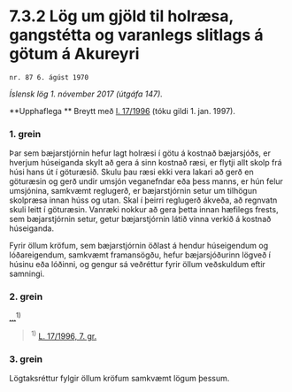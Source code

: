 # 7.3.2 Lög um gjöld til holræsa, gangstétta og varanlegs slitlags á götum á Akureyri

`nr. 87 6. ágúst 1970`

_Íslensk lög 1. nóvember 2017 (útgáfa 147)._

**Upphaflega **
Breytt með
[l. 17/1996](https://althingi.is/altext/stjt/1996.017.html) (tóku gildi 1. jan. 1997).

### 1. grein

Þar sem bæjarstjórnin hefur lagt holræsi í götu á kostnað bæjarsjóðs, er hverjum húseiganda skylt að gera á sinn kostnað ræsi, er flytji allt skolp frá húsi hans út í göturæsið. Skulu þau ræsi ekki vera lakari að gerð en göturæsin og gerð undir umsjón veganefndar eða þess manns, er hún felur umsjónina, samkvæmt reglugerð, er bæjarstjórnin setur um tilhögun skolpræsa innan húss og utan. Skal í þeirri reglugerð ákveða, að regnvatn skuli leitt í göturæsin. Vanræki nokkur að gera þetta innan hæfilegs frests, sem bæjarstjórnin setur, getur bæjarstjórnin látið vinna verkið á kostnað húseiganda.

Fyrir öllum kröfum, sem bæjarstjórnin öðlast á hendur húseigendum og lóðareigendum, samkvæmt framansögðu, hefur bæjarsjóðurinn lögveð í húsinu eða lóðinni, og gengur sá veðréttur fyrir öllum veðskuldum eftir samningi.

### 2. grein

[…](https://www.althingi.is/lagasafn/leidbeiningar/)<sup>1)</sup> 

> <sup>1)</sup> [L. 17/1996, 7. gr.](https://althingi.is/altext/stjt/1996.017.html)

### 3. grein

Lögtaksréttur fylgir öllum kröfum samkvæmt lögum þessum.
